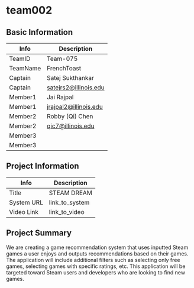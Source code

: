# team002

## Basic Information

|   Info      |        Description     |
| ----------- | ---------------------- |
| TeamID      |        Team-075        |
| TeamName    |        FrenchToast     |
| Captain     |     Satej Sukthankar   |
| Captain     |  satejrs2@illinois.edu |
| Member1     |        Jai Rajpal      |
| Member1     | jrajpal2@illinois.edu  |
| Member2     |    Robby (Qi) Chen     |
| Member2     |   qic7@illinois.edu    |
| Member3     |                        |
| Member3     |                        |

## Project Information

|   Info      |        Description     |
| ----------- | ---------------------- |
|  Title      |       STEAM DREAM      |
| System URL  |      link_to_system    |
| Video Link  |      link_to_video     |

## Project Summary

We are creating a game recommendation system that uses inputted Steam games a user enjoys and outputs recommendations based on their games. The application will include additional filters such as selecting only free games, selecting games with specific ratings, etc. This application will be targeted toward Steam users and developers who are looking to find new games. 
